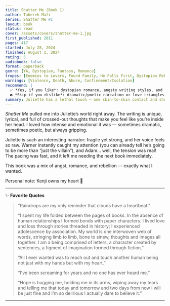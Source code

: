 ```yaml
---
title: Shatter Me (Book 1)
author: Tahereh Mafi
series: Shatter Me #1
layout: book
status: read
cover: /assets/covers/shatter-me-1.jpg
first_published: 2011
pages: 417
started: July 28, 2024
finished: August 1, 2024
rating: 5
audiobook: false
format: paperback 
genre: [YA, Dystopian, Fantasy, Romance]
tropes: [Enemies to Lovers, Found Family, He Falls First, Dystopian Rebellion]
warnings: [Violence, Death, Abuse, Confinement/Isolation]
recommend: |
  ✅ *Yes, if you like*: dystopian romance, angsty writing styles, and lots of tension.  
  ❌ *Skip if you dislike*: dramatic/poetic narration or love triangles.
summary: Juliette has a lethal touch — one skin-to-skin contact and she can kill. Locked away by The Reestablishment, she feels broken, dangerous, and completely alone… until she discovers that her gift might be the key to bringing down the corrupt system controlling their world. Along the way, she’s forced to question who she can trust — and who she can’t.
---
```

 
*Shatter Me* pulled me into Juliette’s world right away. The writing is unique, lyrical, and full of crossed-out thoughts that make you feel like you’re inside her head. I loved how intense and emotional it was — sometimes dramatic, sometimes poetic, but always gripping.  

Juliette is such an interesting narrator: fragile yet strong, and her voice feels so raw. Warner instantly caught my attention (you can already tell he’s going to be more than “just the villain”), and Adam… well, the tension was real! The pacing was fast, and it left me needing the next book immediately.  

This book was a mix of angst, romance, and rebellion — exactly what I wanted.  

<div class="note">
  Personal note: Kenji owns my heart 💜
</div>

---

✨ **Favorite Quotes**  
> "Raindrops are my only reminder that clouds have a heartbeat."  
>  
> “I spent my life folded between the pages of books. In the absence of human relationships I formed bonds with paper characters. I lived love and loss through stories threaded in history; I experienced adolescence by association. My world is one interwoven web of words, stringing limb to limb, bone to sinew, thoughts and images all together. I am a being comprised of letters, a character created by sentences, a figment of imagination formed through fiction.”  
>  
> “All I ever wanted was to reach out and touch another human being not just with my hands but with my heart.”  
>  
> “I've been screaming for years and no one has ever heard me.”  
>  
> “Hope is hugging me, holding me in its arms, wiping away my tears and telling me that today and tomorrow and two days from now I will be just fine and I'm so delirious I actually dare to believe it.”  

---

